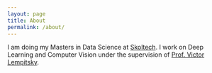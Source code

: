 ```yaml
---
layout: page
title: About
permalink: /about/
---
```


I am doing my Masters in Data Science at [Skoltech](https://http://www.skoltech.ru/en). I work on Deep Learning and Computer Vision under the supervision of [Prof. Victor Lempitsky](http://faculty.skoltech.ru/people/victorlempitsky).
